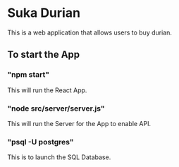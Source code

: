 # Suka Durian

This is a web application that allows users to buy durian.

## To start the App

### "npm start"

This will run the React App.

### "node src/server/server.js"

This will run the Server for the App to enable API.

### "psql -U postgres"

This is to launch the SQL Database.
